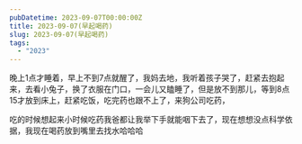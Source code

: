 ```yaml
---
pubDatetime: 2023-09-07T00:00:00Z
title: 2023-09-07(早起喝药)
slug: 2023-09-07(早起喝药)
tags:
  - "2023"
---
```


晚上1点才睡着，早上不到7点就醒了，我妈去地，我听着孩子哭了，赶紧去抱起来，去看小兔子，换了衣服在门口，一会儿又瞌睡了，但是放不到那儿，等到8点15才放到床上，赶紧吃饭，吃完药也跟不上了，来狗公司吃药，

吃的时候想起来小时候吃药我爸都让我举下手就能咽下去了，现在想想没点科学依据，我现在喝药放到嘴里去找水哈哈哈
